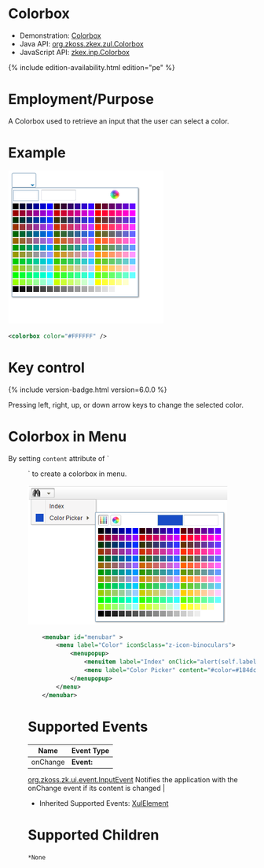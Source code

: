 

# Colorbox

- Demonstration:
  [Colorbox](http://www.zkoss.org/zkdemo/input/color_picker)
- Java API: [org.zkoss.zkex.zul.Colorbox](https://www.zkoss.org/javadoc/latest/zk/org/zkoss/zkex/zul/Colorbox.html)
- JavaScript API: [zkex.inp.Colorbox](https://www.zkoss.org/javadoc/latest/jsdoc/classes/zkex.inp.Colorbox.html)


<!--REQUIRED ZK EDITION: PE -->
{% include edition-availability.html edition="pe" %}

# Employment/Purpose

A Colorbox used to retrieve an input that the user can select a color.

# Example

![](/zk_component_ref/images/ZKComRef_Colorbox_Examples.PNG)

```xml
<colorbox color="#FFFFFF" />
```

# Key control

{% include version-badge.html version=6.0.0 %}

Pressing left, right, up, or down arrow keys to change the selected
color.

# Colorbox in Menu

By setting `content` attribute of `

<menu>

` to create a colorbox in menu.

![](/zk_component_ref/images/ZKComRef_Colorbox_Examples2.PNG)

```xml
    <menubar id="menubar" >
        <menu label="Color" iconSclass="z-icon-binoculars">
            <menupopup>
                <menuitem label="Index" onClick="alert(self.label)" />
                <menu label="Color Picker" content="#color=#184dc6"/>
            </menupopup>
        </menu>
    </menubar>
```

# Supported Events

| Name | Event Type |
|---|---|
| onChange | <strong>Event:</strong>
[org.zkoss.zk.ui.event.InputEvent](https://www.zkoss.org/javadoc/latest/zk/org/zkoss/zk/ui/event/InputEvent.html) Notifies the
application with the onChange event if its content is changed |

- Inherited Supported Events: [ XulElement]({{site.baseurl}}/zk_component_ref/xulelement#Supported_Events)

# Supported Children

`*None`
